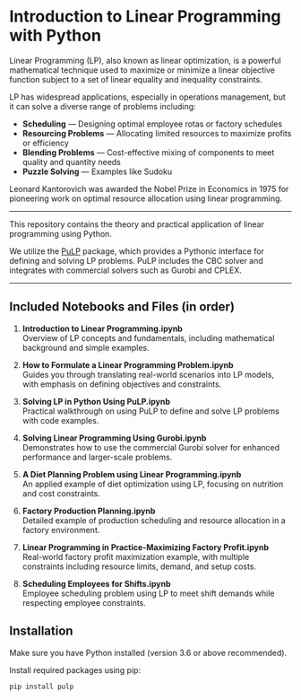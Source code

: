 # Introduction to Linear Programming with Python

Linear Programming (LP), also known as linear optimization, is a powerful mathematical technique used to maximize or minimize a linear objective function subject to a set of linear equality and inequality constraints.

LP has widespread applications, especially in operations management, but it can solve a diverse range of problems including:

- **Scheduling** — Designing optimal employee rotas or factory schedules  
- **Resourcing Problems** — Allocating limited resources to maximize profits or efficiency  
- **Blending Problems** — Cost-effective mixing of components to meet quality and quantity needs  
- **Puzzle Solving** — Examples like Sudoku  

Leonard Kantorovich was awarded the Nobel Prize in Economics in 1975 for pioneering work on optimal resource allocation using linear programming.

---

This repository contains the theory and practical application of linear programming using Python.

We utilize the [PuLP](https://coin-or.github.io/pulp/) package, which provides a Pythonic interface for defining and solving LP problems. PuLP includes the CBC solver and integrates with commercial solvers such as Gurobi and CPLEX.

---

## Included Notebooks and Files (in order)

1. **Introduction to Linear Programming.ipynb**  
   Overview of LP concepts and fundamentals, including mathematical background and simple examples.

2. **How to Formulate a Linear Programming Problem.ipynb**  
   Guides you through translating real-world scenarios into LP models, with emphasis on defining objectives and constraints.

3. **Solving LP in Python Using PuLP.ipynb**  
   Practical walkthrough on using PuLP to define and solve LP problems with code examples.

4. **Solving Linear Programming Using Gurobi.ipynb**  
   Demonstrates how to use the commercial Gurobi solver for enhanced performance and larger-scale problems.

5. **A Diet Planning Problem using Linear Programming.ipynb**  
   An applied example of diet optimization using LP, focusing on nutrition and cost constraints.

6. **Factory Production Planning.ipynb**  
   Detailed example of production scheduling and resource allocation in a factory environment.

7. **Linear Programming in Practice-Maximizing Factory Profit.ipynb**  
   Real-world factory profit maximization example, with multiple constraints including resource limits, demand, and setup costs.

8. **Scheduling Employees for Shifts.ipynb**  
   Employee scheduling problem using LP to meet shift demands while respecting employee constraints.



## Installation

Make sure you have Python installed (version 3.6 or above recommended).

Install required packages using pip:

```bash
pip install pulp

